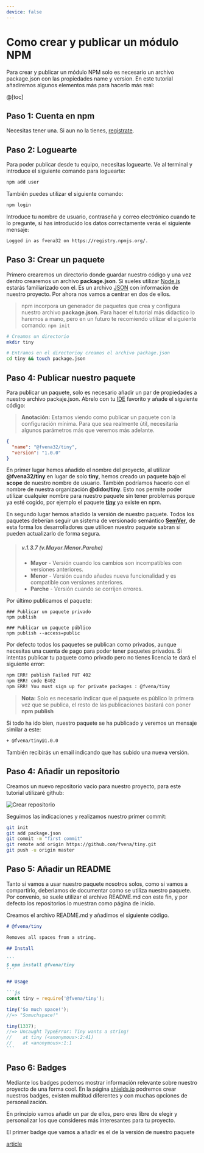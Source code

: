 ```yaml
---
device: false
---
```


# Como crear y publicar un módulo NPM

Para crear y publicar un módulo NPM solo es necesario un archivo package.json con las propiedades name y version. En este tutorial añadiremos algunos elementos más para hacerlo más real:

@[toc]

## Paso 1: Cuenta en npm

Necesitas tener una. Si aun no la tienes, [registrate](https://www.npmjs.com/signup).

## Paso 2: Loguearte

Para poder publicar desde tu equipo, necesitas loguearte. Ve al terminal y introduce el siguiente comando para loguearte:

```bash
npm add user
```

También puedes utilizar el siguiente comando:

```bash
npm login
```

Introduce tu nombre de usuario, contraseña y correo electrónico cuando te lo pregunte, si has introducido los datos correctamente verás el siguiente mensaje:

```bash
Logged in as fvena32 on https://registry.npmjs.org/.
```

## Paso 3: Crear un paquete

Primero crearemos un directorio donde guardar nuestro código y una vez dentro crearemos un archivo **package.json**. Si sueles utilizar [Node.js](https://en.wikipedia.org/wiki/Node.js) estarás familiarizado con el. Es un archivo [JSON](https://en.wikipedia.org/wiki/JSON) con información de nuestro proyecto. Por ahora nos vamos a centrar en dos de ellos.

> npm incorpora un generador de paquetes que crea y configura nuestro archivo **package.json**. Para hacer el tutorial más didactico lo haremos a mano, pero en un futuro te recomiendo utilizar el siguiente comando: `npm init`

```bash
# Creamos un directorio
mkdir tiny

# Entramos en el directorioy creamos el archivo package.json
cd tiny && touch package.json
```

## Paso 4: Publicar nuestro paquete

Para publicar un paquete, solo es necesario añadir un par de propiedades a nuestro archivo packaje.json. Abrelo con tu [IDE](https://es.wikipedia.org/wiki/Entorno_de_desarrollo_integrado) favorito y añade el siguiente código:

> **Anotación:** Estamos viendo como publicar un paquete con la configuración mínima. Para que sea realmente útil, necesitaría algunos parámetros más que veremos más adelante.

```json
{
  "name": "@fvena32/tiny",
  "version": "1.0.0"
}
```

En primer lugar hemos añadido el nombre del proyecto, al utilizar **@fvena32/tiny** en lugar de solo **tiny**, hemos creado un paquete bajo el **scope** de nuestro nombre de usuario. También podríamos hacerlo con el nombre de nuestra organización **@didor/tiny**. Esto nos permite poder utilizar cualquier nombre para nuestro paquete sin tener problemas porque ya esté cogido, por ejemplo el paquete **[tiny](https://www.npmjs.com/package/tiny)** ya existe en npm.

En segundo lugar hemos añadido la versión de nuestro paquete. Todos los paquetes deberían seguir un sistema de versionado semántico **[SemVer](https://semver.org/)**, de esta forma los desarrolladores que utilicen nuestro paquete sabran si pueden actualizarlo de forma segura.

> ##### v.1.3.7 (v.Mayor.Menor.Parche)
>
> - **Mayor** - Versión cuando los cambios son incompatibles con versiones anteriores.
> - **Menor** - Versión cuando añades nueva funcionalidad y es compatible con versiones anteriores.
> - **Parche** - Versión cuando se corrijen errores.

Por último publicamos el paquete:

```bash{2,5}
### Publicar un paquete privado
npm publish

### Publicar un paquete público
npm publish --access=public
```

Por defecto todos los paquetes se publican como privados, aunque necesitas una cuenta de pago para poder tener paquetes privados. Si intentas publicar tu paquete como privado pero no tienes licencia te dará el siguiente error:

```bash
npm ERR! publish Failed PUT 402
npm ERR! code E402
npm ERR! You must sign up for private packages : @fvena/tiny
```

> **Nota:** Solo es necesario indicar que el paquete es público la primera vez que se publica, el resto de las publicaciones bastará con poner **npm publish**

Si todo ha ido bien, nuestro paquete se ha publicado y veremos un mensaje similar a este:

```bash
+ @fvena/tiny@1.0.0
```

También recibirás un email indicando que has subido una nueva versión.

## Paso 4: Añadir un repositorio

Creamos un nuevo repositorio vacio para nuestro proyecto, para este tutorial utilizaré github:

![Crear repositorio](/docs/academy/assets/images/newRepo.png)

Seguimos las indicaciones y realizamos nuestro primer commit:

```bash {3,5}
git init
git add package.json
git commit -m "first commit"
git remote add origin https://github.com/fvena/tiny.git
git push -u origin master
```

## Paso 5: Añadir un README

Tanto si vamos a usar nuestro paquete nosotros solos, como si vamos a compartirlo, deberiamos de documentar como se utiliza nuestro paquete. Por convenio, se suele utilizar el archivo README.md con este fin, y por defecto los repositorios lo muestran como página de inicio.

Creamos el archivo README.md y añadimos el siguiente código.

````markdown
# @fvena/tiny

Removes all spaces from a string.

## Install

```
$ npm install @fvena/tiny
```

## Usage

```js
const tiny = require('@fvena/tiny');

tiny('So much space!');
//=> "Somuchspace!"

tiny(1337);
//=> Uncaught TypeError: Tiny wants a string!
//    at tiny (<anonymous>:2:41)
//    at <anonymous>:1:1
```
````

## Paso 6: Badges

Mediante los badges podemos mostrar información relevante sobre nuestro proyecto de una forma cool. En la página [shields.io](https://shields.io/) podremos crear nuestros badges, existen multitud diferentes y con muchas opciones de personalización.

En principio vamos añadir un par de ellos, pero eres libre de elegir y personalizar los que consideres más interesantes para tu proyecto.

El primer badge que vamos a añadir es el de la versión de nuestro paquete

[article](https://medium.freecodecamp.org/how-to-make-a-beautiful-tiny-npm-package-and-publish-it-2881d4307f78)
